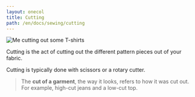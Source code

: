 ```yaml
---
layout: onecol
title: Cutting
path: /en/docs/sewing/cutting
---
```


![Me cutting out some T-shirts](cutting.jpg)

Cutting is the act of cutting out the different pattern pieces out of your fabric.

Cutting is typically done with scissors or a rotary cutter.

> The **cut of a garment**, the way it looks, refers to how it was cut out. For example, high-cut jeans and a low-cut top.